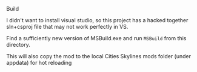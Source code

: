 Build

I didn't want to install visual studio, so this project has a hacked together sln+csproj file that may not work perfectly in VS.

Find a sufficiently new version of MSBuild.exe and run `MSBuild` from this directory.

This will also copy the mod to the local Cities Skylines mods folder (under appdata) for hot reloading
